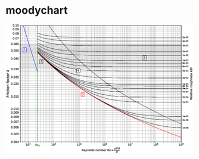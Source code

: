 # moodychart

<div align="center" style="margin-bottom:30px">
<img src="moody.eps" alt="moodychart" style="max-height: 100%; max-width: 100%">
</div>

